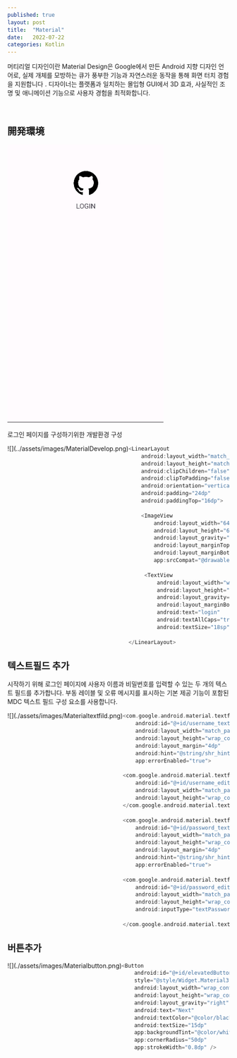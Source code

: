 ```yaml
---
published: true
layout: post
title:  "Material"
date:   2022-07-22
categories: Kotlin
---
```


머티리얼 디자인이란
Material Design은 Google에서 만든 Android 지향 디자인 언어로, 실제 개체를 모방하는 큐가 풍부한 기능과 자연스러운 동작을 통해 화면 터치 경험을 지원합니다 . 디자이너는 플랫폼과 일치하는 몰입형 GUI에서 3D 효과, 사실적인 조명 및 애니메이션 기능으로 사용자 경험을 최적화합니다.


<br>


## 開発環境

![](../assets/images/MaterialDevelop.png)

로그인 페이지를 구성하기위한 개발환경 구성
<br>

<div style="float: left">
![](../assets/images/MaterialDevelop.png)
</div>

```kotlin
<LinearLayout
    android:layout_width="match_parent"
    android:layout_height="match_parent"
    android:clipChildren="false"
    android:clipToPadding="false"
    android:orientation="vertical"
    android:padding="24dp"
    android:paddingTop="16dp">

    <ImageView
        android:layout_width="64dp"
        android:layout_height="64dp"
        android:layout_gravity="center_horizontal"
        android:layout_marginTop="48dp"
        android:layout_marginBottom="16dp"
        app:srcCompat="@drawable/gihhub_image"/>

     <TextView
         android:layout_width="wrap_content"
         android:layout_height="wrap_content"
         android:layout_gravity="center_horizontal"
         android:layout_marginBottom="132dp"
         android:text="login"
         android:textAllCaps="true"
         android:textSize="18sp"/>

</LinearLayout>
```



## 텍스트필드 추가

시작하기 위해 로그인 페이지에 사용자 이름과 비밀번호를 입력할 수 있는 두 개의 텍스트 필드를 추가합니다. 부동 레이블 및 오류 메시지를 표시하는 기본 제공 기능이 포함된 MDC 텍스트 필드 구성 요소를 사용합니다.


<div style="float: left">
![](./assets/images/Materialtextfild.png)
</div>

```kotlin
<com.google.android.material.textfield.TextInputLayout
    android:id="@+id/username_text_input"
    android:layout_width="match_parent"
    android:layout_height="wrap_content"
    android:layout_margin="4dp"
    android:hint="@string/shr_hint_username"
    app:errorEnabled="true">

<com.google.android.material.textfield.TextInputEditText
    android:id="@+id/username_edit_text"
    android:layout_width="match_parent"
    android:layout_height="wrap_content"
</com.google.android.material.textfield.TextInputLayout>
 
<com.google.android.material.textfield.TextInputLayout
    android:id="@+id/password_text_input"
    android:layout_width="match_parent"
    android:layout_height="wrap_content"
    android:layout_margin="4dp"
    android:hint="@string/shr_hint_password"
    app:errorEnabled="true">

<com.google.android.material.textfield.TextInputEditText
    android:id="@+id/password_edit_text"
    android:layout_width="match_parent"
    android:layout_height="wrap_content"
    android:inputType="textPassword" />

</com.google.android.material.textfield.TextInputLayout>
```

## 버튼추가



<div style="float: left">
![](./assets/images/Materialbutton.png)
</div>

```kotlin
<Button
    android:id="@+id/elevatedButton"
    style="@style/Widget.Material3.Button.ElevatedButton"
    android:layout_width="wrap_content"
    android:layout_height="wrap_content"
    android:layout_gravity="right"
    android:text="Next"
    android:textColor="@color/black"
    android:textSize="15dp"
    app:backgroundTint="@color/white"
    app:cornerRadius="50dp"
    app:strokeWidth="0.8dp" />
```

